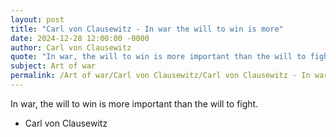```yaml
---
layout: post
title: "Carl von Clausewitz - In war the will to win is more"
date: 2024-12-28 12:00:00 -0000
author: Carl von Clausewitz
quote: "In war, the will to win is more important than the will to fight."
subject: Art of war
permalink: /Art of war/Carl von Clausewitz/Carl von Clausewitz - In war the will to win is more
---
```


In war, the will to win is more important than the will to fight.

- Carl von Clausewitz
